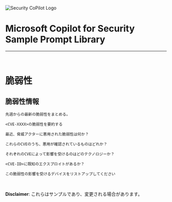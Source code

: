 ![Security CoPilot Logo](https://github.com/ninjyanaka/Copilot-For-Security/blob/main/Promptbook%20samples/ic_fluent_copilot_64_64%402x.png)
# Microsoft Copilot for Security Sample Prompt Library

***
&nbsp;

# 脆弱性

## 脆弱性情報
 ```
先週からの最新の脆弱性をまとめる。
 ```
 ```
<CVE-XXXX>の脆弱性を要約する
 ```
 ```
最近、脅威アクターに悪用された脆弱性は何か？
 ```
 ```
これらのCVEのうち、悪用が確認されているものはどれか？
 ```
 ```
それぞれのCVEによって影響を受けるのはどのテクノロジーか？
 ```
 ```
<CVE-ID>に既知のエクスプロイトがあるか？
 ```
 ```
この脆弱性の影響を受けるデバイスをリストアップしてください
 ```

&nbsp;

**Disclaimer**: これらはサンプルであり、変更される場合があります。
